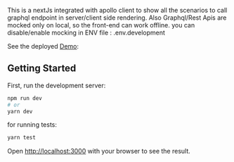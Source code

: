 This is a nextJs integrated with apollo client to show all the scenarios to call graphql endpoint in server/client side rendering.
Also  Graphql/Rest Apis are mocked only on local, so the front-end can work offline. 
you can disable/enable mocking in ENV file : .env.development 

See the deployed [Demo](https://nextjs-apollo-client.vercel.app):


## Getting Started

First, run the development server:

```bash
npm run dev
# or
yarn dev
```

for running tests:

```bash
yarn test
```
Open [http://localhost:3000](http://localhost:3000) with your browser to see the result.
